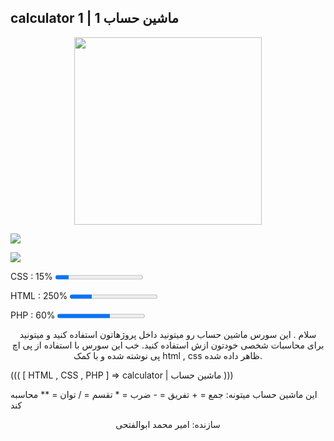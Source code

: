 <p align="center"><h2> calculator 1 | ماشین حساب 1</h2></p>

<center><img src="https://s25.picofile.com/file/8451117318/Calculater.jpg" width="300" height="300"></center>


<a href="https://github.com/ama-player0000"><img src="https://img.shields.io/badge/GitHub-ama.player0000-white.svg">

<a href="https://instagram.com/ama.player0000"><img src="https://img.shields.io/badge/Instagram-ama.player0000-red.svg"></a>


<p><span>CSS : 15%</span>
<progress max="100" value="15"></progress></p>
<p><span>HTML : 250%</span>
<progress max="100" value="25"></progress></p>
<p><span>PHP : 60%</span>
<progress max="100" value="60"></progress></p>


<p align="center">
سلام .
این سورس ماشین حساب رو میتونید داخل پروژهاتون استفاده کنید
و
میتونید برای محاسبات شخصی خودتون ازش استفاده کنید.
خب این سورس با استفاده از پی اچ پی نوشته شده و با کمک
html , css 
ظاهر داده شده.

((( [ HTML , CSS , PHP ] => calculator | ماشین حساب )))

این ماشین حساب میتونه:
جمع = +
تفریق = -
ضرب = *
تقسم = /
توان = **
محاسبه کند
</p>
<p align="center">سازنده: امیر محمد ابوالفتحی </p>
